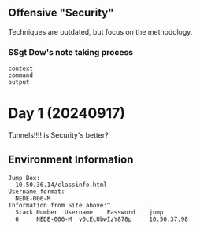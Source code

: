 ## Offensive "Security"
  Techniques are outdated, but focus on the methodology.

### SSgt Dow's note taking process
```
context
command
output
```

# Day 1 (20240917)
  Tunnels!!!! is Security's better?


## Environment Information
```
Jump Box:
  10.50.36.14/classinfo.html
Username format:
  NEDE-006-M
Information from Site above:^
  Stack Number	Username	Password	jump
  6 	NEDE-006-M 	v0cEcUbwIzY878p 	10.50.37.98

```

>




